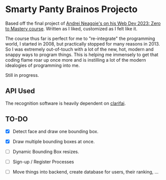 # Smarty Panty Brainos Projecto

Based off the final project of [Andrei Neagoie's on his Web Dev 2023: Zero to Mastery course](https://zerotomastery.io/courses/coding-bootcamp/). Written as I liked, customized as I felt like it.

The course thus far is perfect for me to "re-integrate" the programming world, I started in 2008, but practically stopped for many reasons in 2013. So I was extremely out-of-touch with a lot of the new, hot, modern and snappy ways to program things. This is helping me immensely to get that coding flame roar up once more and is instilling a lot of the modern idealogies of programming into me. 

Still in progress.

## API Used

The recognition software is heavily dependent on [clarifai](clarifai.com).

## TO-DO

- [x] Detect face and draw one bounding box.
- [x] Draw multiple bounding boxes at once.
- [ ] Dynamic Bounding Box resizes.

- [ ] Sign-up / Register Processes
- [ ] Move things into backend, create database for users, their ranking, ...
